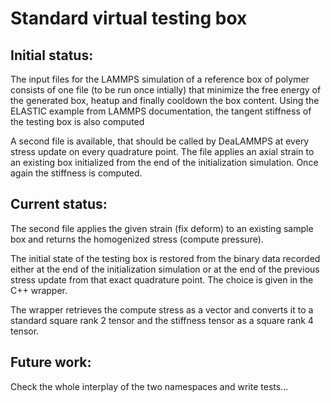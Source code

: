 # Standard virtual testing box

## Initial status:

The input files for the LAMMPS simulation of a reference box of polymer consists of one file (to be run once intially) that minimize the free energy of the generated box, heatup and finally cooldown the box content. Using the ELASTIC example from LAMMPS documentation, the tangent stiffness of the testing box is also computed

A second file is available, that should be called by DeaLAMMPS at every stress update on every quadrature point. The file applies an axial strain to an existing box initialized from the end of the initialization simulation. Once again the stiffness is computed.

## Current status:

The second file applies the given strain (fix deform) to an existing sample box and returns the homogenized stress (compute pressure).

The initial state of the testing box is restored from the binary data recorded either at the end of the initialization simulation or at the end of the previous stress update from that exact quadrature point. The choice is given in the C++ wrapper.

The wrapper retrieves the compute stress as a vector and converts it to a standard square rank 2 tensor and the stiffness tensor as a square rank 4 tensor.

## Future work: 

Check the whole interplay of the two namespaces and write tests...
